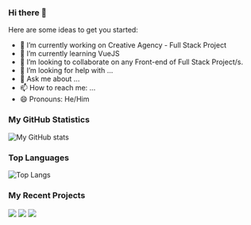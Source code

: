 ### Hi there 👋


<!--**EliusHHimel/EliusHHimel** is a ✨ _special_ ✨ repository because its `README.md` (this file) appears on your GitHub profile.-->

Here are some ideas to get you started:

- 🔭 I’m currently working on Creative Agency - Full Stack Project
- 🌱 I’m currently learning VueJS
- 👯 I’m looking to collaborate on any Front-end of Full Stack Project/s.
- 🤔 I’m looking for help with ...
- 💬 Ask me about ...
- 📫 How to reach me: ...
- 😄 Pronouns: He/Him

### My GitHub Statistics

![My GitHub stats](https://github-readme-stats.vercel.app/api?username=EliusHHimel&show_icons=true&theme=highcontrast&repo=github-readme-stats)

### Top Languages

![Top Langs](https://github-readme-stats.vercel.app/api/top-langs/?username=EliusHHimel&theme=monokai)


### My Recent Projects

  <img align="center" src="https://github-readme-stats.vercel.app/api/pin/?username=EliusHHimel&repo=creative-agency&theme=gotham" />
  <img align="center" src="https://github-readme-stats.vercel.app/api/pin/?username=EliusHHimel&repo=drones-world&theme=gotham" />
  <img align="center" src="https://github-readme-stats.vercel.app/api/pin/?username=EliusHHimel&repo=asterisk-travels&theme=gotham" />
